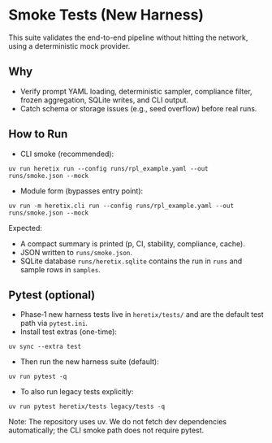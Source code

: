 # Smoke Tests (New Harness)

This suite validates the end-to-end pipeline without hitting the network, using a deterministic mock provider.

## Why
- Verify prompt YAML loading, deterministic sampler, compliance filter, frozen aggregation, SQLite writes, and CLI output.
- Catch schema or storage issues (e.g., seed overflow) before real runs.

## How to Run
- CLI smoke (recommended):
```
uv run heretix run --config runs/rpl_example.yaml --out runs/smoke.json --mock
```
- Module form (bypasses entry point):
```
uv run -m heretix.cli run --config runs/rpl_example.yaml --out runs/smoke.json --mock
```

Expected:
- A compact summary is printed (p, CI, stability, compliance, cache).
- JSON written to `runs/smoke.json`.
- SQLite database `runs/heretix.sqlite` contains the run in `runs` and sample rows in `samples`.

## Pytest (optional)
- Phase‑1 new harness tests live in `heretix/tests/` and are the default test path via `pytest.ini`.
- Install test extras (one-time):
```
uv sync --extra test
```
- Then run the new harness suite (default):
```
uv run pytest -q
```

- To also run legacy tests explicitly:
```
uv run pytest heretix/tests legacy/tests -q
```

Note: The repository uses uv. We do not fetch dev dependencies automatically; the CLI smoke path does not require pytest.
